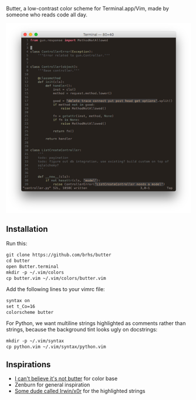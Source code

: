 Butter, a low-contrast color scheme for Terminal.app/Vim, made by
someone who reads code all day.

![](screenshot.png#1)

## Installation

Run this:

```
git clone https://github.com/brhs/butter
cd butter
open Butter.terminal
mkdir -p ~/.vim/colors
cp butter.vim ~/.vim/colors/butter.vim
```

Add the following lines to your vimrc file:

```
syntax on
set t_Co=16
colorscheme butter
```

For Python, we want multiline strings highlighted as comments rather than
strings, because the background tint looks ugly on docstrings:

```
mkdir -p ~/.vim/syntax
cp python.vim ~/.vim/syntax/python.vim
```

## Inspirations

 * [I can't believe it's not butter](http://dotshare.it/dots/672/) for color base
 * Zenburn for general inspiration
 * [Some dude called Irwin/x0r](https://hostr.co/files/lwioNAx/capture.png) for the highlighted strings

